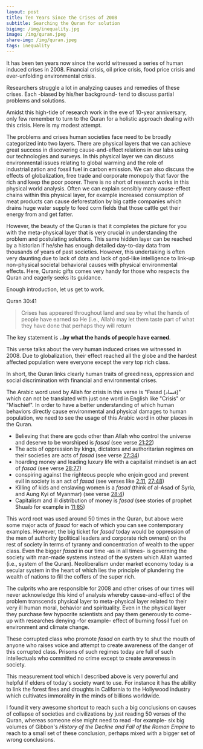 ```yaml
---
layout: post
title: Ten Years Since the Crises of 2008
subtitle: Searching the Quran for solution
bigimg: /img/inequality.jpg
image: /img/quran.jpeg
share-img: /img/quran.jpeg
tags: inequality
---
```


It has been ten years now since the world witnessed a series of human induced crises in 2008. Financial crisis, oil price crisis, food price crisis and ever-unfolding environmental crisis. 

Researchers struggle a lot in analyzing causes and remedies of these crises. Each -biased by his/her background- tend to discuss partial problems and solutions. 

Amidst this high-tide of research work in the eve of 10-year anniversary, only few remember to turn to the Quran for a holistic approach dealing with this crisis. Here is my modest attempt. 

The problems and crises human societies face need to be broadly categorized into two layers. There are physical layers that we can achieve great success in discovering cause-and-effect relations in our labs using our technologies and surveys. In this physical layer we can discuss environmental issues relating to global warming and the role of industrialization and fossil fuel in carbon emission. We can also discuss the effects of globalization, free trade and corporate monopoly that favor the rich and keep the poor poorer. There is no short of research works in this physical world analysis. Often we can explain sensibly many cause-effect chains within this physical layer, for example increased consumption of meat products can cause deforestation by big cattle companies which drains huge water supply to feed corn fields that those cattle get their energy from and get fatter. 

However, the beauty of the Quran is that it completes the picture for you with the meta-physical layer that is very crucial in understanding the problem and postulating solutions. This same hidden layer can be reached by a historian if he/she has enough detailed day-to-day data from thousands of years of past societies. However, this undertaking is often very daunting due to lack of data and lack of god-like intelligence to link-up non-physical societal behavioral causes with physical environmental effects. Here, Quranic gifts comes very handy for those who respects the Quran and eagerly seeks its guidance. 

Enough introduction, let us get to work. 

Quran 30:41

> Crises has appeared throughout land and sea by what the hands of people have earned so He (i.e., Allah) may let them taste part of what they have done that perhaps they will return

The key statement is **..by what the hands of people have earned**.

This verse talks about the very human induced crises we witnessed in 2008. Due to globalization, their effect reached all the globe and the hardest affected population were everyone except the very top rich class. 

In short, the Quran links clearly human traits of greediness, oppression and social discrimination with financial and environmental crises. 

The Arabic word used by Allah for crisis in this verse is "Fasad (فساد)" which can not be translated with just one word in English like "Crisis" or "Mischief". In order to have a better understanding of which human behaviors directly cause environmental and physical damages to human population, we need to see the usage of this Arabic word in other places in the Quran. 

* Believing that there are gods other than Allah who control the universe and deserve to be worshiped is *fasad* (see verse [21:22](https://quran.com/21/22))
* The acts of oppression by kings, dictators and authoritarian regimes on their societies are acts of *fasad* (see verse [27:34](https://quran.com/27/34))
* hoarding money and leading luxury life with a capitalist mindset is an act of *fasad* (see verse [28:77](https://quran.com/28/77))
* conspiring against the righteous people who enjoin good and prevent evil in society is an act of *fasad* (see verses like [2:11](https://quran.com/2/11), [27:48](https://quran.com/27/48))
* Killing of kids and enslaving women is a *fasad* (think of al-Asad of Syria, and Aung Kyi of Myanmar) (see verse [28:4](https://quran.com/28/4))
* Capitalism and ill distribution of money is *fasad* (see stories of prophet Shuaib for example in [11:85](https://quran.com/11/85)) 

This word root was used around 50 times in the Quran, but above were some major acts of *fasad* for each of which you can see contemporary examples. However, the big ticket for *fasad* today would be oppression of the men of authority (political leaders and corporate rich owners) on the rest of society in terms of tyranny and concentration of wealth to the upper class. Even the bigger *fasad* in our time -as in all times- is governing the society with man-made systems instead of the system which Allah wanted (i.e., system of the Quran). Neoliberalism under market economy today is a secular system in the heart of which lies the principle of plundering the wealth of nations to fill the coffers of the super rich.  

The culprits who are responsible for 2008 and other crises of our times will never acknowledge this kind of analysis whereby cause-and-effect of the problem transcends physical layer to meta-physical layer related to their very ill human moral, behavior and spirituality. Even in the physical layer they purchase few hypocrite scientists and pay them generously to come-up with researches denying -for example- effect of burning fossil fuel on environment and climate change. 

These corrupted class who promote *fasad* on earth try to shut the mouth of anyone who raises voice and attempt to create awareness of the danger of this corrupted class. Prisons of such regimes today are full of such intellectuals who committed no crime except to create awareness in society. 

This measurement tool which I described above is very powerful and helpful if elders of today's society want to use. For instance it has the ability to link the forest fires and droughts in California to the Hollywood industry which cultivates immorality in the minds of billions worldwide. 

I found it very awesome shortcut to reach such a big conclusions on causes of collapse of societies and civilizations by just reading 50 verses of the Quran, whereas someone else might need to read -for example- six big volumes of Gibbon's *History of the Decline and Fall of the Roman Empire* to reach to a small set of these conclusion, perhaps mixed with a bigger set of wrong conclusions. 
